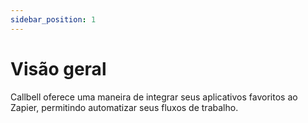 ```yaml
---
sidebar_position: 1
---
```


# Visão geral

Callbell oferece uma maneira de integrar seus aplicativos favoritos ao Zapier, permitindo automatizar seus fluxos de trabalho.